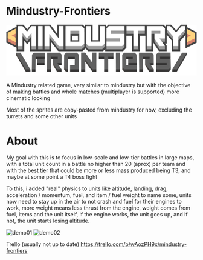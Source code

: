 # Mindustry-Frontiers
![logo](Assets/Resources/Sprites/UI/logo.png)

A Mindustry related game, very similar to mindustry but with the objective of making battles and whole matches (multiplayer is supported) more cinematic looking

Most of the sprites are copy-pasted from mindustry for now, excluding the turrets and some other units


# About

My goal with this is to focus in low-scale and low-tier battles in large maps, with a total unit count in a battle no higher than 20 (aprox) per team and with the best tier that could be 
more or less mass produced being T3, and maybe at some point a T4 boss fight

To this, i added "real" physics to units like altitude, landing, drag, acceleration / momentum, fuel, and item / fuel weight to name some, units now need to stay up in the air to not crash and fuel for their engines to work, more weight means less thrust from the engine,
weight comes from fuel, items and the unit itself, if the engine works, the unit goes up, and if not, the unit starts losing altitude.


![demo01](https://github.com/Lepisma-0/Mindustry-Frontiers/assets/77903853/11e81d08-8a77-4686-b9fc-6e00ab0ac218)
![demo02](https://github.com/Lepisma-0/Mindustry-Frontiers/assets/77903853/395fb55d-b0f2-4f57-9b48-a5b32d79a2f5)

Trello (usually not up to date)
https://trello.com/b/wAozPH9x/mindustry-frontiers
